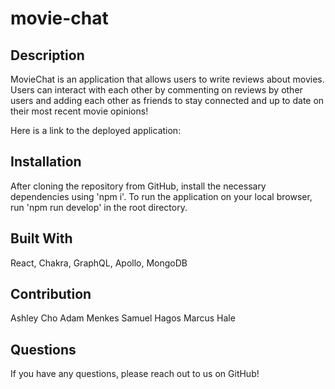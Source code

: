 # movie-chat

## Description
MovieChat is an application that allows users to write reviews about movies. Users can interact with each other by commenting on reviews by other users and adding each other as friends to stay connected and up to date on their most recent movie opinions!

Here is a link to the deployed application: 

## Installation
After cloning the repository from GitHub, install the necessary dependencies using 'npm i'. To run the application on your local browser, run 'npm run develop' in the root directory.

## Built With
React, Chakra, GraphQL, Apollo, MongoDB

## Contribution
Ashley Cho
Adam Menkes
Samuel Hagos
Marcus Hale

## Questions
If you have any questions, please reach out to us on GitHub!